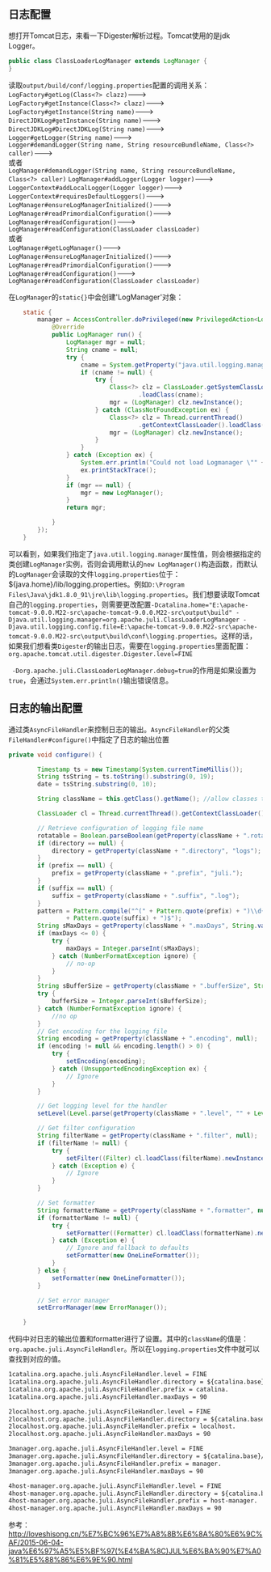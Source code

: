 ## 日志配置
想打开Tomcat日志，来看一下Digester解析过程。Tomcat使用的是jdk Logger。
```java
public class ClassLoaderLogManager extends LogManager {
}
```
读取`output/build/conf/logging.properties`配置的调用关系：</br>
`LogFactory#getLog(Class<?> clazz)`---> </br>
`LogFactory#getInstance(Class<?> clazz)`---> </br>
`LogFactory#getInstance(String name)`---> </br>
`DirectJDKLog#getInstance(String name)`---> </br>
`DirectJDKLog#DirectJDKLog(String name)`---> </br>
`Logger#getLogger(String name)`---> </br>
`Logger#demandLogger(String name, String resourceBundleName, Class<?> caller)`---> </br>
或者</br>
`LogManager#demandLogger(String name, String resourceBundleName, Class<?> caller)`
`LogManager#addLogger(Logger logger)`---> </br>
`LoggerContext#addLocalLogger(Logger logger)`---> </br>
`LoggerContext#requiresDefaultLoggers()`---> </br>
`LogManager#ensureLogManagerInitialized()`---> </br>
`LogManager#readPrimordialConfiguration()`---> </br>
`LogManager#readConfiguration()`---> </br>
`LogManager#readConfiguration(ClassLoader classLoader)` </br>
或者 </br>
`LogManager#getLogManager()`---> </br>
`LogManager#ensureLogManagerInitialized()`---> </br>
`LogManager#readPrimordialConfiguration()`---> </br>
`LogManager#readConfiguration()`---> </br>
`LogManager#readConfiguration(ClassLoader classLoader)` </br>

在`LogManager`的`static{}`中会创建'LogManager'对象：
```java
    static {
        manager = AccessController.doPrivileged(new PrivilegedAction<LogManager>() {
            @Override
            public LogManager run() {
                LogManager mgr = null;
                String cname = null;
                try {
                    cname = System.getProperty("java.util.logging.manager");
                    if (cname != null) {
                        try {
                            Class<?> clz = ClassLoader.getSystemClassLoader()
                                    .loadClass(cname);
                            mgr = (LogManager) clz.newInstance();
                        } catch (ClassNotFoundException ex) {
                            Class<?> clz = Thread.currentThread()
                                    .getContextClassLoader().loadClass(cname);
                            mgr = (LogManager) clz.newInstance();
                        }
                    }
                } catch (Exception ex) {
                    System.err.println("Could not load Logmanager \"" + cname + "\"");
                    ex.printStackTrace();
                }
                if (mgr == null) {
                    mgr = new LogManager();
                }
                return mgr;

            }
        });
    }
```
可以看到，如果我们指定了`java.util.logging.manager`属性值，则会根据指定的类创建`LogManager`实例，否则会调用默认的`new LogManager()`构造函数，而默认的`LogManager`会读取的文件`logging.properties`位于：${java.home}/lib/logging.properties。例如`D:\Program Files\Java\jdk1.8.0_91\jre\lib\logging.properties`。我们想要读取Tomcat自己的`logging.properties`，则需要更改配置`-Dcatalina.home="E:\apache-tomcat-9.0.0.M22-src\apache-tomcat-9.0.0.M22-src\output\build" -Djava.util.logging.manager=org.apache.juli.ClassLoaderLogManager -Djava.util.logging.config.file=E:\apache-tomcat-9.0.0.M22-src\apache-tomcat-9.0.0.M22-src\output\build\conf\logging.properties`。这样的话，如果我们想看类`Digester`的输出日志，需要在`logging.properties`里面配置：`org.apache.tomcat.util.digester.Digester.level=FINE`</br>

` -Dorg.apache.juli.ClassLoaderLogManager.debug=true`的作用是如果设置为`true`，会通过`System.err.println()`输出错误信息。</br>
## 日志的输出配置
通过类`AsyncFileHandler`来控制日志的输出。`AsyncFileHandler`的父类`FileHandler#configure()`中指定了日志的输出位置
```java
private void configure() {

        Timestamp ts = new Timestamp(System.currentTimeMillis());
        String tsString = ts.toString().substring(0, 19);
        date = tsString.substring(0, 10);

        String className = this.getClass().getName(); //allow classes to override

        ClassLoader cl = Thread.currentThread().getContextClassLoader();

        // Retrieve configuration of logging file name
        rotatable = Boolean.parseBoolean(getProperty(className + ".rotatable", "true"));
        if (directory == null) {
            directory = getProperty(className + ".directory", "logs");
        }
        if (prefix == null) {
            prefix = getProperty(className + ".prefix", "juli.");
        }
        if (suffix == null) {
            suffix = getProperty(className + ".suffix", ".log");
        }
        pattern = Pattern.compile("^(" + Pattern.quote(prefix) + ")\\d{4}-\\d{1,2}-\\d{1,2}("
                + Pattern.quote(suffix) + ")$");
        String sMaxDays = getProperty(className + ".maxDays", String.valueOf(DEFAULT_MAX_DAYS));
        if (maxDays <= 0) {
            try {
                maxDays = Integer.parseInt(sMaxDays);
            } catch (NumberFormatException ignore) {
                // no-op
            }
        }
        String sBufferSize = getProperty(className + ".bufferSize", String.valueOf(bufferSize));
        try {
            bufferSize = Integer.parseInt(sBufferSize);
        } catch (NumberFormatException ignore) {
            //no op
        }
        // Get encoding for the logging file
        String encoding = getProperty(className + ".encoding", null);
        if (encoding != null && encoding.length() > 0) {
            try {
                setEncoding(encoding);
            } catch (UnsupportedEncodingException ex) {
                // Ignore
            }
        }

        // Get logging level for the handler
        setLevel(Level.parse(getProperty(className + ".level", "" + Level.ALL)));

        // Get filter configuration
        String filterName = getProperty(className + ".filter", null);
        if (filterName != null) {
            try {
                setFilter((Filter) cl.loadClass(filterName).newInstance());
            } catch (Exception e) {
                // Ignore
            }
        }

        // Set formatter
        String formatterName = getProperty(className + ".formatter", null);
        if (formatterName != null) {
            try {
                setFormatter((Formatter) cl.loadClass(formatterName).newInstance());
            } catch (Exception e) {
                // Ignore and fallback to defaults
                setFormatter(new OneLineFormatter());
            }
        } else {
            setFormatter(new OneLineFormatter());
        }

        // Set error manager
        setErrorManager(new ErrorManager());

    }
```
代码中对日志的输出位置和formatter进行了设置。其中的`className`的值是：`org.apache.juli.AsyncFileHandler`。所以在`logging.properties`文件中就可以查找到对应的值。
```xml
1catalina.org.apache.juli.AsyncFileHandler.level = FINE
1catalina.org.apache.juli.AsyncFileHandler.directory = ${catalina.base}/logs
1catalina.org.apache.juli.AsyncFileHandler.prefix = catalina.
1catalina.org.apache.juli.AsyncFileHandler.maxDays = 90

2localhost.org.apache.juli.AsyncFileHandler.level = FINE
2localhost.org.apache.juli.AsyncFileHandler.directory = ${catalina.base}/logs
2localhost.org.apache.juli.AsyncFileHandler.prefix = localhost.
2localhost.org.apache.juli.AsyncFileHandler.maxDays = 90

3manager.org.apache.juli.AsyncFileHandler.level = FINE
3manager.org.apache.juli.AsyncFileHandler.directory = ${catalina.base}/logs
3manager.org.apache.juli.AsyncFileHandler.prefix = manager.
3manager.org.apache.juli.AsyncFileHandler.maxDays = 90

4host-manager.org.apache.juli.AsyncFileHandler.level = FINE
4host-manager.org.apache.juli.AsyncFileHandler.directory = ${catalina.base}/logs
4host-manager.org.apache.juli.AsyncFileHandler.prefix = host-manager.
4host-manager.org.apache.juli.AsyncFileHandler.maxDays = 90
```
参考：</br>
http://loveshisong.cn/%E7%BC%96%E7%A8%8B%E6%8A%80%E6%9C%AF/2015-06-04-java%E6%97%A5%E5%BF%97(%E4%BA%8C)JUL%E6%BA%90%E7%A0%81%E5%88%86%E6%9E%90.html
